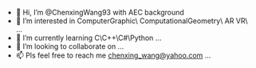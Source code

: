 - 👋 Hi, I’m @ChenxingWang93 with AEC background
- 👀 I’m interested in ComputerGraphic\ ComputationalGeometry\ AR VR\ ...
- 🌱 I’m currently learning C\C++\C#\Python ...
- 💞️ I’m looking to collaborate on ...
- 📫 Pls feel free to reach me chenxing_wang@yahoo.com ...

<!---
ChenxingWang93/ChenxingWang93 is a ✨ special ✨ repository because its `README.md` (this file) appears on your GitHub profile.
You can click the Preview link to take a look at your changes.
--->
